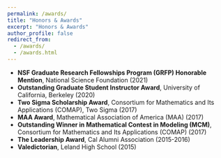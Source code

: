 ```yaml
---
permalink: /awards/
title: "Honors & Awards"
excerpt: "Honors & Awards"
author_profile: false
redirect_from:
  - /awards/
  - /awards.html
---
```


- <b>NSF Graduate Research Fellowships Program (GRFP) Honorable Mention</b>, National Science Foundation (2021)
- <b>Outstanding Graduate Student Instructor Award</b>, University of California, Berkeley (2020)
- <b>Two Sigma Scholarship Award</b>, Consortium for Mathematics and Its Applications (COMAP), Two Sigma (2017)
- <b>MAA Award</b>, Mathematical Association of America (MAA) (2017)
- <b>Outstanding Winner in Mathematical Contest in Modeling (MCM)</b>, Consortium for Mathematics and Its Applications (COMAP) (2017)
- <b>The Leadership Award</b>, Cal Alumni Association (2015-2016)
- <b>Valedictorian</b>, Leland High School (2015)
